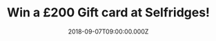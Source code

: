 ---
campaign-uuid: "c-6093dd9c-9ce3-484b-b286-7f215439f93a"
type: "Competition"
category: "Gifts"
date: "2018-09-07T09:00:00.000Z"
end-date: "2018-11-07T23:59:00.000Z"
disable-form: false
is_promoted: true
has_entry_page: true
title: "Win a £200 Gift card at Selfridges!"
competition-description: "<p>We wanted to give you something extraordinary so now\
  \ that winter is just around the corner… what better present than a Selfridges Gift\
  \ Card? A ticket to a shopping spree to remember!</p>"
hero-header: "Win a £200 Gift card at Selfridges!"
terms-confirmation: "N/A"
banner-img: "https://assets.expresslyapp.com/asset-ec912543-1759-40f6-bd54-9d28efcd2abd.jpg"
logo-left-href: "http://selfridges.com"
logo-left-image: "https://assets.expresslyapp.com/asset-a5a93da9-0a0b-4ff2-b38a-bddf02883392.jpg"
logo-left-title: "Selfridges"
bg-image-hero: "https://assets.expresslyapp.com/asset-72559454-c82b-4e15-b13d-1b62f14c8a96.jpg"
bg-image-first: "https://assets.expresslyapp.com/asset-575dd905-0748-4bfe-9b78-862f7d84f35e.jpg"
bg-image-second: "https://assets.expresslyapp.com/asset-4809de8f-e800-40a0-bb92-2e88ca34c509.jpg"
section1-content: "<p>It’s shopping, but not as\_you know it. Discover one-of-a-kind\
  \ experiences,\_world-class dining\_and luxury brands\_at one of Selfridges stores\
  \ in the UK!</p>\r\n<p>Selfridges today is more than just the sum of its products\
  \ - it's a shopping experience that promises to surprise, amaze and amuse its customers\
  \ by delivering extraordinary customer experiences.</p>"
section2-content: "<p>As Harry Gordon Selfridge said, 'Everyone is welcome’ and we\
  \ want to give you the warmest welcome by wining this iconic £200 Gift card at Selfridges</p>\r\
  \n<p>Look your best with Selfridges now!</p>"
entry-title: "Win a £200 Gift card at Selfridges!"
entry-content: "Enter the draw to win a £200 Gift card at Selfridges by completing\
  \ the form below before 23:59 on 7th of November 2018."
has-winner: false
prize-description: "A £200 Gift card at Selfridges."
special-conditions: "Multiple entries are allowed up to one every day."
---